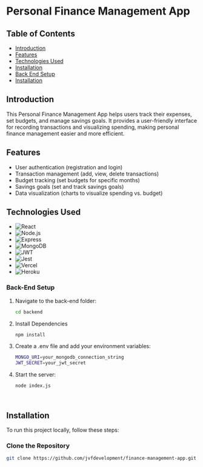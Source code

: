 # Personal Finance Management App

## Table of Contents
- [Introduction](#introduction)
- [Features](#features)
- [Technologies Used](#technologies-used)
- [Installation](#installation)
- [Back End Setup](#back-end-setup)
- [Installation](#installation)

## Introduction
This Personal Finance Management App helps users track their expenses, set budgets, and manage savings goals. It provides a user-friendly interface for recording transactions and visualizing spending, making personal finance management easier and more efficient.

## Features
- User authentication (registration and login)
- Transaction management (add, view, delete transactions)
- Budget tracking (set budgets for specific months)
- Savings goals (set and track savings goals)
- Data visualization (charts to visualize spending vs. budget)

## Technologies Used
- ![React](https://img.shields.io/badge/React-61DAFB?style=flat&logo=react&logoColor=black)
- ![Node.js](https://img.shields.io/badge/Node.js-8CC84B?style=flat&logo=nodedotjs&logoColor=white)
- ![Express](https://img.shields.io/badge/Express.js-404D59?style=flat&logo=express&logoColor=white)
- ![MongoDB](https://img.shields.io/badge/MongoDB-47A248?style=flat&logo=mongodb&logoColor=white)
- ![JWT](https://img.shields.io/badge/JWT-black?style=flat&logo=jsonwebtokens&logoColor=white)
- ![Jest](https://img.shields.io/badge/Jest-C21325?style=flat&logo=jest&logoColor=white)
- ![Vercel](https://img.shields.io/badge/Vercel-000000?style=flat&logo=vercel&logoColor=white)
- ![Heroku](https://img.shields.io/badge/Heroku-430098?style=flat&logo=heroku&logoColor=white)

### Back-End Setup
1. Navigate to the back-end folder:
   ```bash
   cd backend
2. Install Dependencies
   ```bash
   npm install
3. Create a .env file and add your environment variables:
   ```bash
   MONGO_URI=your_mongodb_connection_string
   JWT_SECRET=your_jwt_secret
4. Start the server:
   ```bash
   node index.js




## Installation
To run this project locally, follow these steps:

### Clone the Repository
```bash
git clone https://github.com/jvfdevelopment/finance-management-app.git

